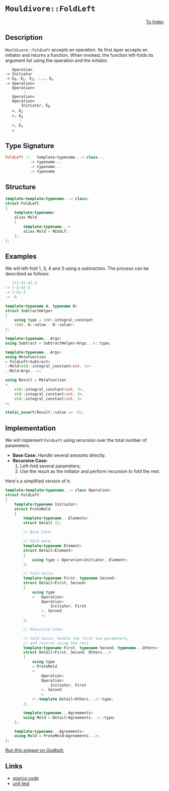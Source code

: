 <!-- Copyright 2024 Feng Mofan
SPDX-License-Identifier: Apache-2.0 -->

# `Mouldivore::FoldLeft`

<p style='text-align: right;'><a href="../../../facilities/metafunctions.md#mouldivore-fold-left">To Index</a></p>

## Description

`Mouldivore::FoldLeft` accepts an operation.
Its first layer accepts an initiator and returns a function.
When invoked, the function left-folds its argument list using the operation and the initiator.

<pre><code>   Operation
-> Initiator
-> E<sub>0</sub>, E<sub>1</sub>, E<sub>2</sub>, ..., E<sub>n</sub>
-> Operation&lt;
   Operation&lt;
        &vellip;
   Operation&lt;
   Operation&lt;
       Initiator, E<sub>0</sub>
   &gt;, E<sub>1</sub>
   &gt;, E<sub>2</sub>
      &vellip;
   &gt;, E<sub>n</sub>
   &gt;</code></pre>

## Type Signature

```Haskell
FoldLeft ::   template<typename...> class...
           -> typename...
           -> typename...
           -> typename
```

## Structure

```C++
template<template<typename...> class>
struct FoldLeft
{
    template<typename>
    alias Mold
    {
        template<typename...>
        alias Mold = RESULT;
    };
};
```

## Examples

We will left-fold 1, 3, 4 and 3 using a subtraction.
The process can be described as follows:

```C++
   ((1-3)-4)-3
-> (-2-4)-3
-> (-6)-3
-> -9
```

```C++
template<typename A, typename B>
struct SubtractHelper
{
    using type = std::integral_constant
    <int, A::value - B::value>;
};

template<typename...Args>
using Subtract = SubtractHelper<Args...>::type;

template<typename...Args>
using Metafunction 
= FoldLeft<Subtract>
::Mold<std::integral_constant<int, 1>>
::Mold<Args...>;

using Result = Metafunction
<
    std::integral_constant<int, 3>,
    std::integral_constant<int, 4>,
    std::integral_constant<int, 3>
>;

static_assert(Result::value == -9);
```

## Implementation

We will implement `FoldLeft` using recursion over the total number of parameters.

- **Base Case:** Handle several amounts directly.
- **Recursive Case:**
  1. Left-fold several parameters;
  2. Use the result as the initiator and perform recursion to fold the rest.

Here's a simplified version of it:

```C++
template<template<typename...> class Operation>
struct FoldLeft
{
    template<typename Initiator>
    struct ProtoMold
    {
        template<typename...Elements>
        struct Detail {};

        // Base Case:

        // Fold once.
        template<typename Element>
        struct Detail<Element>
        {
            using type = Operation<Initiator, Element>;
        };

        // Fold twice.
        template<typename First, typename Second>
        struct Detail<First, Second>
        {
            using type
            =   Operation<
                Operation<
                    Initiator, First
                >, Second
                >;
        };

        // Recursive Case:

        // Fold twice, handle the first two parameters,
        // and recurse using the rest.
        template<typename First, typename Second, typename...Others>
        struct Detail<First, Second, Others...>
        {
            using type
            = ProtoMold
            <
                Operation<
                Operation<
                    Initiator, First
                >, Second
                >
            >::template Detail<Others...>::type;
        };

        template<typename...Agreements>
        using Mold = Detail<Agreements...>::type;
    };

    template<typename...Agreements>
    using Mold = ProtoMold<Agreements...>;
};
```

[*Run this snippet on Godbolt.*](https://godbolt.org/#z:OYLghAFBqd5QCxAYwPYBMCmBRdBLAF1QCcAaPECAMzwBtMA7AQwFtMQByARg9KtQYEAysib0QXACx8BBAKoBnTAAUAHpwAMvAFYTStJg1DIApACYAQuYukl9ZATwDKjdAGFUtAK4sGIAMwAbKSuADJ4DJgAcj4ARpjEIAAcwQAOqAqETgwe3r4BaRlZAuGRMSzxiSm2mPaOAkIETMQEuT5%2BQTV12Y3NBKXRcQnJwQpNLW35nWN9A%2BWVIwCUtqhexMjsHASYLKkG2yb%2Bbtu7%2B5iHxwCeqYysmAB0j4fYANTIBgoKLwDyN8RM9QYzxMGgAgmNiF4HC8AGKedChTBUAgg0EmADsVjBLxxLxOewB5yOBGutzYLwAkgwsgCSMDsbiIVCCC9lMRUEQALLw1G4l4YrGgvl8/FnC4km7MNiPe7YehsQQKelC4U4pnQgAimCadH5mIxGsOgt5qpeAHozS8LEwlC83Db2KiTaqLbD4S8BBt7s7haLCeLSVLMC85TtGCj/NgfXz1SytTraBdQwqI1GGaqBdHTV5MkY8aT%2Bf4NT8/gDshcqTSiGQQ/Lw8D/ILTXrDY2nenha64bR0HiAO54L1ZnF%2Bg7EwN3WF4YhjUj5yWToSYNAMdDK5uxl7xph0C4w6ezl5LldryPDvVN5u4nMRYDz84d5uHYs434JMsCC7n5tv/6Ar%2BPleqqVo4tI1vuM4ooBQHPHOx4CGu0FXg2l4ZuirbGkhroAErLmsmQAG7BvaSggO2Koupa3a9gQA4bHOCCGOg9B4ggwY0JB/aoC8qTNHc2wzqQ56ukxLzEHhM7BjeeYEGxYmYGM3pIaORJXAu5IQYeEpksG8GrnO2lBjK3yyQkSpnkhm7bruRyaQQcHLghc4mWxM4yuupqZkhfLSXe2nfriz6suyXI8t5gVHAFqq/h%2BQKReF0Wlv%2B8UUUBpogXgYFznZUXCrBR6OauuV8h5MGRiAIAqVu2o7omRwuWZ7nlZVpJGueBptWC54qQG6kPI8oLAOJYaKqVwq%2BS83I9oWxbWXVbiDcNKYKE12AVf5bYdh1m1oh2PXjn1MqLZgI0EOZaapRNU29kFbIcqg10XMdp0rU8Z47dtmGgmaABUf3/QDgNmqiv3/S8AAqClnS8APA2CoOA4jf1w7taJmP4ETvF4WCFm4XiOLQhCXMqqL7WpOkvKCBkTuSVgWeCBCQtCQheLEjNMA4AAStR/E6%2BodhN2kzS8YzoBVETbENYgAPorjMgg%2BhcEtzqCFUEWIXjBgAtFaasa0SUYfehnWo2Thl3EdxDAOdqITSzbP/NCQX2%2BzXM8wkT1W693rNRtX1mzT/X3KCXvKldNVUF4DAONk/JdUWbo9oiyIXC7jupqiFWPUcovi4ImBS7QssCPLEZuMrLxcA2F1ZzyRwh9bq0m7buZ3rhCheLQLJBZyEdRzHn7x24Pq5yAEsF/8Rdy00CtHBX/iwSPBBi2P%2BeF8XDCl0rghzpIi8dqP4/r9Phhl/PJPvV9MyOMg0s2koLQQO3ncEHr3jBs%2BQVawAnIsRocMsWgnAACsvA/AcC0KQVAnBh6WGsCLVY6wP7ox4KQV%2BECAHLAANYgGAZIe4GhJBcHRP4DQwCNBmECIEMwSQkj6E4JIXgLAJAaA0KQcBkDoEcF4AoEAbD0FaGWHAWAMBEAgFWAQVI%2BNyCUDQLsOgCQoh3E4KoFIWtAiSBeMAZAyBK74LMLwTA%2BBqx4DFlwGQggRBiHYFICx8glBqE0DoPQfZ/ipE4DwQBICwFOKgZwb4%2BMpEslQFQF4qjAjqM0do3RUh7hmBeBADw8j6DEH5CgxYvABEANIBAJAcjUgKLIBQCA%2BTCkgGAFIMwfA6ACV4RAWIvjYgRGaJcDxvAmnMGIJcb4sRtDLnQaguRKZvgMFoK0jBpAsCxC8MAe0tBaC8O4LwLALBDDAHEBM/A4kY5EUWZAzAqg8LbDaeQfOQCJmE1iP8LpHgsC%2BMZngZhSzSBEWILEDImAtSrKMITIwTjlhUAMNbAAangTAfY3zgNQfwSxohxC2JhfYlQ6gJm6HMQYP5pg4GWH0HgWIvDIDLFQKkQEiytai2fFiqwlgzCcNecQUxCl4DLDsP07ILhVyTD8OYsIERBgVGGOY9ImRARcr0MK4oDA5hDESOY1lA8GC9AmJ4doeh5WAiVf0Pl8xBW2HGK0FV%2BQ5X6ulQK2VLLEEbAkF4jgoD2G%2BK4WEtRGitE6L0XEhJuBCAkDSf4LgGS0H/OWGxJgWBEgQGwSASQ/h7jf38OiSQhCzCSECKw4BgRv70I4Iw0gzC/X3ECFwQISRv5JCLXgrgwC43BA4bwLhPC%2BGBowUI0RuTxGBOkcU0pKSlFsE4M0FgBF0RayYG8DFd4uDf3uFwAhhjjEkFMXoRFVj4XSERYoZFvjdBVNcUwdxSybV2trX4jgATJH4w9KEgdQ6R1jrWZXKdM6NAJKSQUlJvqzABqyUIvJqBkkJBkSUv9b7hjXuHe8NZk6uBsJoF3MylAGkTI6S0k5yGuk9L6Q4E5QzwwjLGb4qZMy5kLJOSstZGzIFbLZbs3xByjmbFQePc5kDLnXMuLczYkCHlPNQa895SgvnkdvP8vgQKFCgvBZCk5y64U2LXbIDdjjUUgCqeOlA1hrC4vxcyqBJLshkopUWKl1haV1vpYyglEauhsucBAVwYqeWrlNQsIVRRRWGu5aQCVgJnO6vVT0fVDnrMKs1b52Veq%2BhBZmC0ML1qVhrCtf6rNR6HWcBeGB29EG8yTunQQz187UnmD9V%2BoNpAQ1hsoDanNeap2EPRFW9EJDJDJo0eY499bbCNu/Tk1tSAJFBMA92xRyiOADpdSwBQBFdEERy2cMYc7vUMrMXYldcm7GKZRZA3Q/hSC7v3Z45LPiJlcLPUEy96XiAsHG5N6bs3CRjBfcBwpvr/AlebTk39/6imyKeykkAU3UipGljN7%2B0s5sEDvpdjR1S4MzgQ405pXTUOI%2B6b0/p2G/3DNGeMyjmBpmzLECR55ZGfmceWdOajTKJl0eQPjBjvAmO%2BNYy0jj9yGU8d4Hxj5gmfnCfe4CpgIKwUQslNJ2Qq2JDycEBtrdAR9BrPU9imwlzLNEr0yXTgZpc7GZpXShIS2mWEuC4CDl7gPN6F5WUGV4q3PZCC957IsW5W1Bs4qwL5vnfdAaCa7V1vjWRY9xFmLvuzVxYUJamxh6jucLS2NzRE2psvBB/ccH%2BXFu%2Bv9Zk0r5XhhWfOdVlTU7/D%2BGAeQohrDi/omLfa47nAG38NKzgyQwDY3AKSJQ7%2Bkhv4kPjVwHb5z/DR7rXXptgibUGJrzH7ho/MEvLMuyyQQA)

## Links

- [source code](../../../../conceptrodon/mouldivore/fold_left.hpp)
- [unit test](../../../../tests/unit/metafunctions/mouldivore/fold_left.test.hpp)
